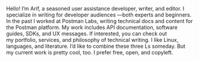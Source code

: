 Hello! I’m Arif, a seasoned user assistance developer, writer, and editor. I specialize in writing for developer audiences —both experts and beginners. In the past I worked at Postman Labs, writing technical docs and content for the Postman platform.
My work includes API documentation, software guides, SDKs, and UX messages. If interested, you can check out my portfolio, services, and philosophy of technical writing.
I like Linux, languages, and literature. I’d like to combine these three Ls someday. But my current work is pretty cool, too.
I prefer free, open, and copyleft.


